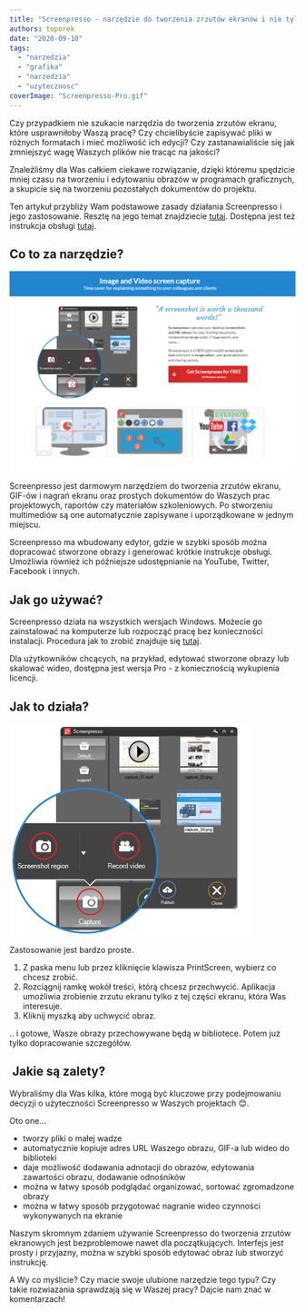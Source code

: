 ```yaml
---
title: "Screenpresso - narzędzie do tworzenia zrzutów ekranów i nie tylko"
authors: toporek
date: "2020-09-10"
tags:
  - "narzedzia"
  - "grafika"
  - "narzedzia"
  - "uzytecznosc"
coverImage: "Screenpresso-Pro.gif"
---
```


Czy przypadkiem nie szukacie narzędzia do tworzenia zrzutów ekranu, które
usprawniłoby Waszą pracę? Czy chcielibyście zapisywać pliki w różnych formatach
i mieć możliwość ich edycji? Czy zastanawialiście się jak zmniejszyć wagę
Waszych plików nie tracąc na jakości?

<!--truncate-->

Znaleźliśmy dla Was całkiem ciekawe rozwiązanie, dzięki któremu spędzicie mniej
czasu na tworzeniu i edytowaniu obrazów w programach graficznych, a skupicie się
na tworzeniu pozostałych dokumentów do projektu.

Ten artykuł przybliży Wam podstawowe zasady działania Screenpresso i jego
zastosowanie. Resztę na jego temat znajdziecie
[tutaj](https://www.screenpresso.com/). Dostępna jest też instrukcja obsługi
[tutaj](https://www.screenpresso.com/docs/ScreenpressoHelp.pdf).

## Co to za narzędzie?

[![](images/2020-09-07_20h34_42-1024x717.png)](http://techwriter.pl/wp-content/uploads/2020/09/2020-09-07_20h34_42.png)

Screenpresso jest darmowym narzędziem do tworzenia zrzutów ekranu, GIF-ów i
nagrań ekranu oraz prostych dokumentów do Waszych prac projektowych, raportów
czy materiałów szkoleniowych. Po stworzeniu multimediów są one automatycznie
zapisywane i uporządkowane w jednym miejscu.

Screenpresso ma wbudowany edytor, gdzie w szybki sposób można dopracować
stworzone obrazy i generować krótkie instrukcje obsługi. Umożliwia również ich
późniejsze udostępnianie na YouTube, Twitter, Facebook i innych.

## Jak go używać?

Screenpresso działa na wszystkich wersjach Windows. Możecie go zainstalować na
komputerze lub rozpocząć pracę bez konieczności instalacji. Procedura jak to
zrobić znajduje się
[tutaj](https://www.screenpresso.com/support/how-to-install/).

Dla użytkowników chcących, na przykład, edytować stworzone obrazy lub skalować
wideo, dostępna jest wersja Pro - z koniecznością wykupienia licencji.

## Jak to działa?

[![](images/shot-f224a47b2becce29ef5fb30e9f584ba7.png)](http://techwriter.pl/wp-content/uploads/2020/09/shot-f224a47b2becce29ef5fb30e9f584ba7.png)

Zastosowanie jest bardzo proste.

1. Z paska menu lub przez kliknięcie klawisza PrintScreen, wybierz co chcesz
   zrobić.
2. Rozciągnij ramkę wokół treści, którą chcesz przechwycić. Aplikacja umożliwia
   zrobienie zrzutu ekranu tylko z tej części ekranu, która Was interesuje.
3. Kliknij myszką aby uchwycić obraz.

.. i gotowe, Wasze obrazy przechowywane będą w bibliotece. Potem już tylko
dopracowanie szczegółów.

##  Jakie są zalety?

Wybraliśmy dla Was kilka, które mogą być kluczowe przy podejmowaniu decyzji o
użyteczności Screenpresso w Waszych projektach 😊.

Oto one...

- tworzy pliki o małej wadze
- automatycznie kopiuje adres URL Waszego obrazu, GIF-a lub wideo do biblioteki
- daje możliwość dodawania adnotacji do obrazów, edytowania zawartości obrazu,
  dodawanie odnośników
- można w łatwy sposób podglądać organizować, sortować zgromadzone obrazy
- można w łatwy sposób przygotować nagranie wideo czynności wykonywanych na
  ekranie

Naszym skromnym zdaniem używanie Screenpresso do tworzenia zrzutów ekranowych
jest bezproblemowe nawet dla początkujących. Interfejs jest prosty i przyjazny,
można w szybki sposób edytować obraz lub stworzyć instrukcję.

A Wy co myślicie? Czy macie swoje ulubione narzędzie tego typu? Czy takie
rozwiazania sprawdzają się w Waszej pracy? Dajcie nam znać w komentarzach!
